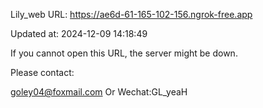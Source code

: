 Lily_web URL: https://ae6d-61-165-102-156.ngrok-free.app

Updated at: 2024-12-09 14:18:49

If you cannot open this URL, the server might be down.

Please contact: 

goley04@foxmail.com Or Wechat:GL_yeaH